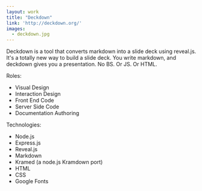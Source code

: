 ```yaml
---
layout: work
title: "Deckdown"
link: 'http://deckdown.org/'
images: 
  - deckdown.jpg
---
```


Deckdown is a tool that converts markdown into a slide deck using reveal.js. It's a totally new way to build a slide deck. You write markdown, and deckdown gives you a presentation. No BS. Or JS. Or HTML.

Roles:

  * Visual Design
  * Interaction Design
  * Front End Code
  * Server Side Code
  * Documentation Authoring
  
Technologies: 

  * Node.js
  * Express.js
  * Reveal.js
  * Markdown
  * Kramed (a node.js Kramdown port)
  * HTML
  * CSS
  * Google Fonts